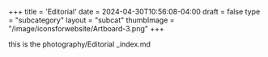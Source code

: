 +++
title = 'Editorial'
date = 2024-04-30T10:56:08-04:00
draft = false
type = "subcategory"
layout = "subcat"
thumbImage = "/image/iconsforwebsite/Artboard-3.png"
+++

this is the photography/Editorial _index.md